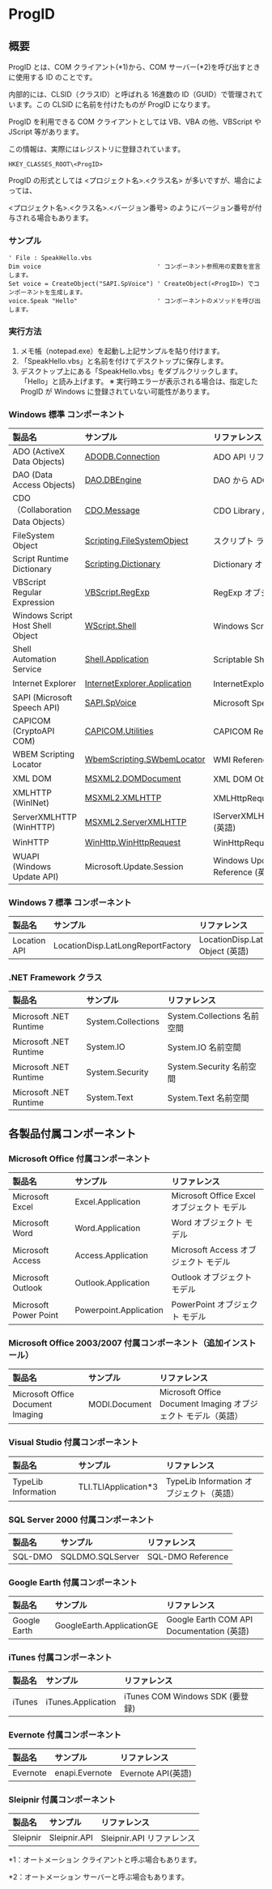 # ProgID
## 概要
ProgID とは、COM クライアント(*1)から、COM サーバー(*2)を呼び出すときに使用する ID のことです。

内部的には、CLSID（クラスID）と呼ばれる 16進数の ID（GUID）で管理されています。この CLSID に名前を付けたものが ProgID になります。

ProgID を利用できる COM クライアントとしては VB、VBA の他、VBScript や JScript 等があります。

この情報は、実際にはレジストリに登録されています。
```
HKEY_CLASSES_ROOT\<ProgID>
```
ProgID の形式としては <プロジェクト名>.<クラス名> が多いですが、場合によっては、

<プロジェクト名>.<クラス名>.<バージョン番号> のようにバージョン番号が付与される場合もあります。

### サンプル
```vbscript
' File : SpeakHello.vbs
Dim voice                                ' コンポーネント参照用の変数を宣言します。
Set voice = CreateObject("SAPI.SpVoice") ' CreateObject(<ProgID>) でコンポーネントを生成します。
voice.Speak "Hello"                      ' コンポーネントのメソッドを呼び出します。
```

### 実行方法
1. メモ帳（notepad.exe）を起動し上記サンプルを貼り付けます。
2. 「SpeakHello.vbs」と名前を付けてデスクトップに保存します。
3. デスクトップ上にある「SpeakHello.vbs」をダブルクリックします。「Hello」と読み上げます。
※ 実行時エラーが表示される場合は、指定した ProgID が Windows に登録されていない可能性があります。

### Windows 標準 コンポーネント
|製品名|サンプル|リファレンス|
|:----|:-------|:----------|
|ADO (ActiveX Data Objects)       |[ADODB.Connection](ADODB.Connection.md)|ADO API リファレンス|
|DAO (Data Access Objects)        |[DAO.DBEngine](DAO.DBEngine.md)|DAO から ADO への移植|
|CDO（Collaboration Data Objects）|[CDO.Message](CDO.Message.md)|CDO Library / リファレンス|
|FileSystem Object                |[Scripting.FileSystemObject](Scripting.FileSystemObject.md)|スクリプト ラインタイム リファレンス|
|Script Runtime Dictionary        |[Scripting.Dictionary](Scripting.Dictionary.md)|Dictionary オブジェクト|
|VBScript Regular Expression      |[VBScript.RegExp](VBScript.RegExp.md)|RegExp オブジェクト|
|Windows Script Host Shell Object |[WScript.Shell](WScript.Shell.md)|Windows Script Host リファレンス|
|Shell Automation Service         |[Shell.Application](Shell.Application.md)|Scriptable Shell Objects (英語)|
|Internet Explorer                |[InternetExplorer.Application](InternetExplorer.Application.md)|InternetExplorer Object (英語)|
|SAPI (Microsoft Speech API)      |[SAPI.SpVoice](SAPI.SpVoice.md)|Microsoft Speech API 5.3 (英語)|
|CAPICOM (CryptoAPI COM)          |[CAPICOM.Utilities](CAPICOM.Utilities.md)|CAPICOM Reference (英語)|
|WBEM Scripting Locator           |[WbemScripting.SWbemLocator](WbemScripting.SWbemLocator.md)|WMI Reference (英語)|
|XML DOM                          |[MSXML2.DOMDocument](MSXML2.DOMDocument.md)|XML DOM Objects (英語)|
|XMLHTTP (WinINet)                |[MSXML2.XMLHTTP](MSXML2.XMLHTTP.md)|XMLHttpRequest Object (英語)|
|ServerXMLHTTP (WinHTTP)          |[MSXML2.ServerXMLHTTP](MSXML2.ServerXMLHTTP.md)|IServerXMLHTTPRequest/ServerXMLHTTP (英語)|
|WinHTTP                          |[WinHttp.WinHttpRequest](WinHttp.WinHttpRequest.md)|WinHttpRequest Object (英語)|
|WUAPI (Windows Update API)       |Microsoft.Update.Session|Windows Update Agent (WUA) API Reference (英語)|

### Windows 7 標準 コンポーネント
|製品名|サンプル|リファレンス|
|:----|:-------|:----------|
|Location API|LocationDisp.LatLongReportFactory|LocationDisp.LatLongReportFactory Object (英語)|

### .NET Framework クラス
|製品名|サンプル|リファレンス|
|:----|:-------|:----------|
|Microsoft .NET Runtime	|System.Collections	|System.Collections 名前空間|
|Microsoft .NET Runtime	|System.IO	|System.IO 名前空間|
|Microsoft .NET Runtime	|System.Security	|System.Security 名前空間|
|Microsoft .NET Runtime	|System.Text	|System.Text 名前空間|

## 各製品付属コンポーネント
### Microsoft Office 付属コンポーネント
|製品名|サンプル|リファレンス|
|:----|:-------|:----------|
|Microsoft Excel	|Excel.Application	|Microsoft Office Excel オブジェクト モデル|
|Microsoft Word	|Word.Application	|Word オブジェクト モデル|
|Microsoft Access	|Access.Application	|Microsoft Access オブジェクト モデル|
|Microsoft Outlook	|Outlook.Application	|Outlook オブジェクト モデル|
|Microsoft Power Point	|Powerpoint.Application	|PowerPoint オブジェクト モデル|

### Microsoft Office 2003/2007 付属コンポーネント（追加インストール）
|製品名|サンプル|リファレンス|
|:----|:-------|:----------|
|Microsoft Office Document Imaging	|MODI.Document	|Microsoft Office Document Imaging オブジェクト モデル（英語）|

### Visual Studio 付属コンポーネント
|製品名|サンプル|リファレンス|
|:----|:-------|:----------|
|TypeLib Information	|TLI.TLIApplication*3	|TypeLib Information オブジェクト（英語）|

### SQL Server 2000 付属コンポーネント
|製品名|サンプル|リファレンス|
|:----|:-------|:----------|
|SQL-DMO	|SQLDMO.SQLServer	|SQL-DMO Reference|

### Google Earth 付属コンポーネント
|製品名|サンプル|リファレンス|
|:----|:-------|:----------|
|Google Earth	|GoogleEarth.ApplicationGE	|Google Earth COM API Documentation (英語)|

### iTunes 付属コンポーネント

|製品名|サンプル|リファレンス|
|:----|:-------|:----------|
|iTunes	|iTunes.Application	|iTunes COM Windows SDK (要登録)|

### Evernote 付属コンポーネント
|製品名|サンプル|リファレンス|
|:----|:-------|:----------|
|Evernote	|enapi.Evernote	|Evernote API(英語)|

### Sleipnir 付属コンポーネント
|製品名|サンプル|リファレンス|
|:----|:-------|:----------|
|Sleipnir	|Sleipnir.API	|Sleipnir.API リファレンス|

*1：オートメーション クライアントと呼ぶ場合もあります。

*2：オートメーション サーバーと呼ぶ場合もあります。
